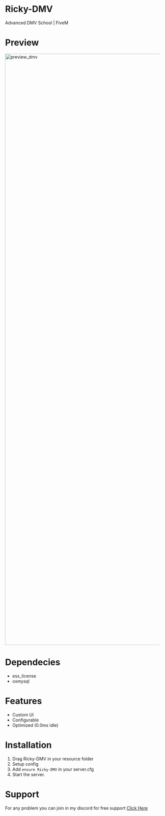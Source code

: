 # Ricky-DMV
Advanced DMV School | FiveM

# Preview
<img width="1920" alt="preview_dmv" src="https://github.com/R1CKY6/Ricky-DMV/assets/100082886/d901429f-3e7d-47e8-aee4-6d374ea75aa2">

# Dependecies
- esx_license
- oxmysql

# Features
- Custom UI
- Configurable
- Optimized (0.0ms idle)

# Installation
1. Drag Ricky-DMV in your resource folder
2. Setup config
3. Add `ensure Ricky-DMV` in your server.cfg
4. Start the server.

# Support
For any problem you can join in my discord for free support [Click Here](https://discord.gg/tHAbhd94vS)
